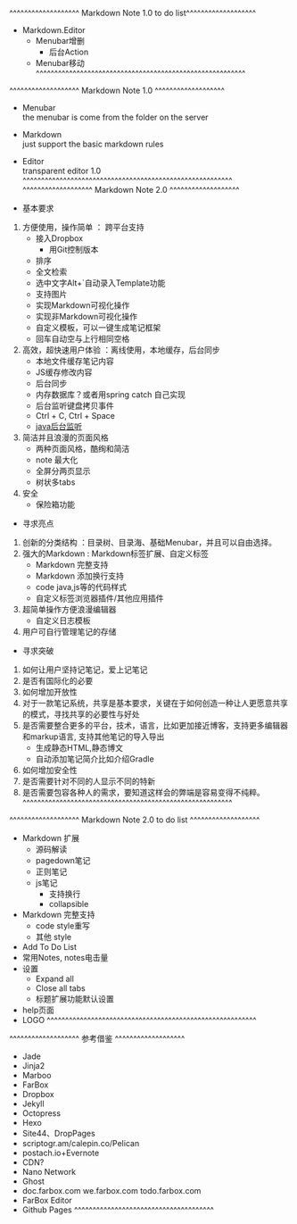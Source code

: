 ^^^^^^^^^^^^^^^^^^^ Markdown Note 1.0 to do list^^^^^^^^^^^^^^^^^^^
- Markdown.Editor
    - Menubar增删
        - 后台Action
    - Menubar移动
^^^^^^^^^^^^^^^^^^^^^^^^^^^^^^^^^^^^^^^^^^^^^^^^^^^^^^^^^

^^^^^^^^^^^^^^^^^^^ Markdown Note 1.0 ^^^^^^^^^^^^^^^^^^^
- Menubar  
    the menubar is come from the folder on the server
- Markdown  
    just support the basic markdown rules
- Editor  
    transparent editor 1.0 
^^^^^^^^^^^^^^^^^^^^^^^^^^^^^^^^^^^^^^^^^^^^^^^^^^^^^^^^^
^^^^^^^^^^^^^^^^^^^ Markdown Note 2.0 ^^^^^^^^^^^^^^^^^^^

- 基本要求
1. 方便使用，操作简单 ： 跨平台支持
    - 接入Dropbox
       - 用Git控制版本
    - 排序
    - 全文检索
    - 选中文字Alt+`自动录入Template功能
    - 支持图片
    - 实现Markdown可视化操作
    - 实现非Markdown可视化操作
    - 自定义模板，可以一键生成笔记框架
    - 回车自动空与上行相同空格
2. 高效，超快速用户体验 ：离线使用，本地缓存，后台同步
    - 本地文件缓存笔记内容
    - JS缓存修改内容
    - 后台同步
    - 内存数据库？或者用spring catch 自己实现
    - 后台监听键盘拷贝事件
    - Ctrl + C, Ctrl + Space
    - [java后台监听](http://www.tuicool.com/articles/bymAv2q)
3. 简洁并且浪漫的页面风格
    - 两种页面风格，酷绚和简洁
    - note 最大化
    - 全屏分两页显示
    - 树状多tabs
4. 安全
    - 保险箱功能

- 寻求亮点
1. 创新的分类结构 ：目录树、目录海、基础Menubar，并且可以自由选择。
2. 强大的Markdown : Markdown标签扩展、自定义标签
    - Markdown 完整支持
    - Markdown 添加换行支持
    - code java,js等的代码样式
    - 自定义标签浏览器插件/其他应用插件
3. 超简单操作方便浪漫编辑器
    - 自定义日志模板
4. 用户可自行管理笔记的存储

- 寻求突破
1. 如何让用户坚持记笔记，爱上记笔记
2. 是否有国际化的必要
3. 如何增加开放性
3. 对于一款笔记系统，共享是基本要求，关键在于如何创造一种让人更愿意共享的模式，寻找共享的必要性与好处
5. 是否需要整合更多的平台，技术，语言，比如更加接近博客，支持更多编辑器和markup语言, 支持其他笔记的导入导出
    - 生成静态HTML,静态博文
    - 自动添加笔记简介比如介绍Gradle
6. 如何增加安全性
7. 是否需要针对不同的人显示不同的特新
8. 是否需要包容各种人的需求，要知道这样会的弊端是容易变得不纯粹。
^^^^^^^^^^^^^^^^^^^^^^^^^^^^^^^^^^^^^^^^^^^^^^^^^^^^^^^^^    

^^^^^^^^^^^^^^^^^^^ Markdown Note 2.0 to do list ^^^^^^^^^^^^^^^^^^^
- Markdown 扩展
    - 源码解读
    - pagedown笔记
    - 正则笔记
    - js笔记
        - 支持换行
        - collapsible
- Markdown 完整支持
    - code style重写
    - 其他 style
- Add To Do List
- 常用Notes, notes电击量
- 设置
    - Expand all
    - Close all tabs
    - 标题扩展功能默认设置
- help页面
- LOGO
^^^^^^^^^^^^^^^^^^^^^^^^^^^^^^^^^^^^^^^^^^^^^^^^^^^^^^^^^

^^^^^^^^^^^^^^^^^^^ 参考借鉴 ^^^^^^^^^^^^^^^^^^^
- Jade
- Jinja2
- Marboo
- FarBox
- Dropbox
- Jekyll
- Octopress
- Hexo
- Site44、DropPages
- scriptogr.am/calepin.co/Pelican
- postach.io+Evernote
- CDN?
- Nano Network
- Ghost
- doc.farbox.com we.farbox.com todo.farbox.com
- FarBox Editor
- Github Pages
^^^^^^^^^^^^^^^^^^^^^^^^^^^^^^^^^^^^^^